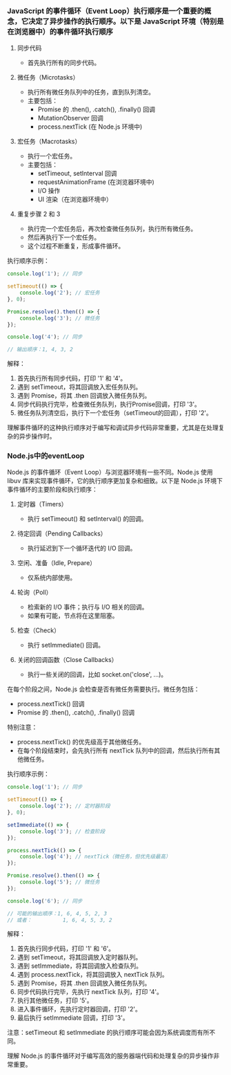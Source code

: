 
### JavaScript 的事件循环（Event Loop）执行顺序是一个重要的概念，它决定了异步操作的执行顺序。以下是 JavaScript 环境（特别是在浏览器中）的事件循环执行顺序

1. 同步代码
   - 首先执行所有的同步代码。

2. 微任务（Microtasks）
   - 执行所有微任务队列中的任务，直到队列清空。
   - 主要包括：
     - Promise 的 .then(), .catch(), .finally() 回调
     - MutationObserver 回调
     - process.nextTick (在 Node.js 环境中)

3. 宏任务（Macrotasks）
   - 执行一个宏任务。
   - 主要包括：
     - setTimeout, setInterval 回调
     - requestAnimationFrame (在浏览器环境中)
     - I/O 操作
     - UI 渲染（在浏览器环境中）

4. 重复步骤 2 和 3
   - 执行完一个宏任务后，再次检查微任务队列，执行所有微任务。
   - 然后再执行下一个宏任务。
   - 这个过程不断重复，形成事件循环。

执行顺序示例：

```javascript
console.log('1'); // 同步

setTimeout(() => {
    console.log('2'); // 宏任务
}, 0);

Promise.resolve().then(() => {
    console.log('3'); // 微任务
});

console.log('4'); // 同步

// 输出顺序：1, 4, 3, 2
```

解释：

1. 首先执行所有同步代码，打印 '1' 和 '4'。
2. 遇到 setTimeout，将其回调放入宏任务队列。
3. 遇到 Promise，将其 .then 回调放入微任务队列。
4. 同步代码执行完毕，检查微任务队列，执行Promise回调，打印 '3'。
5. 微任务队列清空后，执行下一个宏任务（setTimeout的回调），打印 '2'。

理解事件循环的这种执行顺序对于编写和调试异步代码非常重要，尤其是在处理复杂的异步操作时。

### Node.js中的eventLoop

Node.js 的事件循环（Event Loop）与浏览器环境有一些不同。Node.js 使用 libuv 库来实现事件循环，它的执行顺序更加复杂和细致。以下是 Node.js 环境下事件循环的主要阶段和执行顺序：

1. 定时器（Timers）
   - 执行 setTimeout() 和 setInterval() 的回调。

2. 待定回调（Pending Callbacks）
   - 执行延迟到下一个循环迭代的 I/O 回调。

3. 空闲、准备（Idle, Prepare）
   - 仅系统内部使用。

4. 轮询（Poll）
   - 检索新的 I/O 事件；执行与 I/O 相关的回调。
   - 如果有可能，节点将在这里阻塞。

5. 检查（Check）
   - 执行 setImmediate() 回调。

6. 关闭的回调函数（Close Callbacks）
   - 执行一些关闭的回调，比如 socket.on('close', ...)。

在每个阶段之间，Node.js 会检查是否有微任务需要执行。微任务包括：

- process.nextTick() 回调
- Promise 的 .then(), .catch(), .finally() 回调

特别注意：

- process.nextTick() 的优先级高于其他微任务。
- 在每个阶段结束时，会先执行所有 nextTick 队列中的回调，然后执行所有其他微任务。

执行顺序示例：

```javascript
console.log('1'); // 同步

setTimeout(() => {
    console.log('2'); // 定时器阶段
}, 0);

setImmediate(() => {
    console.log('3'); // 检查阶段
});

process.nextTick(() => {
    console.log('4'); // nextTick（微任务，但优先级最高）
});

Promise.resolve().then(() => {
    console.log('5'); // 微任务
});

console.log('6'); // 同步

// 可能的输出顺序：1, 6, 4, 5, 2, 3
// 或者：          1, 6, 4, 5, 3, 2
```

解释：

1. 首先执行同步代码，打印 '1' 和 '6'。
2. 遇到 setTimeout，将其回调放入定时器队列。
3. 遇到 setImmediate，将其回调放入检查队列。
4. 遇到 process.nextTick，将其回调放入 nextTick 队列。
5. 遇到 Promise，将其 .then 回调放入微任务队列。
6. 同步代码执行完毕，先执行 nextTick 队列，打印 '4'。
7. 执行其他微任务，打印 '5'。
8. 进入事件循环，先执行定时器回调，打印 '2'。
9. 最后执行 setImmediate 回调，打印 '3'。

注意：setTimeout 和 setImmediate 的执行顺序可能会因为系统调度而有所不同。

理解 Node.js 的事件循环对于编写高效的服务器端代码和处理复杂的异步操作非常重要。
